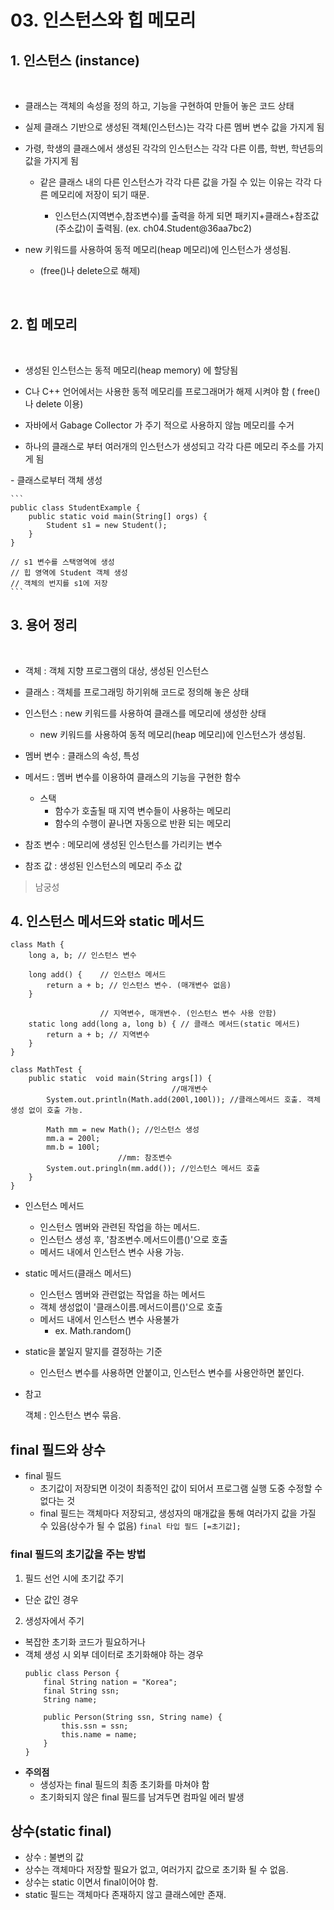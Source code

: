 # 03. 인스턴스와 힙 메모리

## 1. 인스턴스 (instance)

​
- 클래스는 객체의 속성을 정의 하고, 기능을 구현하여 만들어 놓은 코드 상태

- 실제 클래스 기반으로 생성된 객체(인스턴스)는 각각 다른 멤버 변수 값을 가지게 됨

- 가령, 학생의 클래스에서 생성된 각각의 인스턴스는 각각 다른 이름, 학번, 학년등의 값을 가지게 됨

    - 같은 클래스 내의 다른 인스턴스가 각각 다른 값을 가질 수 있는 이유는 각각 다른 메모리에 저장이 되기 때문. 

        - 인스턴스(지역변수,참조변수)를 출력을 하게 되면 패키지+클래스+참조값(주소값)이 출력됨. (ex. ch04.Student@36aa7bc2)

- new 키워드를 사용하여 동적 메모리(heap 메모리)에 인스턴스가 생성됨.

    - (free()나 delete으로 해제)



​

## 2. 힙 메모리

​
- 생성된 인스턴스는 동적 메모리(heap memory) 에 할당됨

- C나 C++ 언어에서는 사용한 동적 메모리를 프로그래머가 해제 시켜야 함 ( free() 나 delete 이용)

- 자바에서 Gabage Collector 가 주기 적으로 사용하지 않늠 메모리를 수거

- 하나의 클래스로 부터 여러개의 인스턴스가 생성되고 각각 다른 메모리 주소를 가지게 됨

​- 클래스로부터 객체 생성

    ```
    public class StudentExample {
        public static void main(String[] orgs) {
            Student s1 = new Student();
        }
    }

    // s1 변수를 스택영역에 생성
    // 힙 영역에 Student 객체 생성
    // 객체의 번지를 s1에 저장
    ```

## 3. 용어 정리

​

- 객체 : 객체 지향 프로그램의 대상, 생성된 인스턴스 

- 클래스 : 객체를 프로그래밍 하기위해 코드로 정의해 놓은 상태 

- 인스턴스 : new 키워드를 사용하여 클래스를 메모리에 생성한 상태 
    - new 키워드를 사용하여 동적 메모리(heap 메모리)에 인스턴스가 생성됨.

- 멤버 변수 : 클래스의 속성, 특성 

- 메서드 : 멤버 변수를 이용하여 클래스의 기능을 구현한 함수 
    - 스택 
        - 함수가 호출될 때 지역 변수들이 사용하는 메모리
        - 함수의 수행이 끝나면 자동으로 반환 되는 메모리

- 참조 변수 : 메모리에 생성된 인스턴스를 가리키는 변수 

- 참조 값 : 생성된 인스턴스의 메모리 주소 값

> 남궁성
## 4. 인스턴스 메서드와 static 메서드

```
class Math {
    long a, b; // 인스턴스 변수

    long add() {    // 인스턴스 메서드
        return a + b; // 인스턴스 변수. (매개변수 없음)
    }

                    // 지역변수, 매개변수. (인스턴스 변수 사용 안함) 
    static long add(long a, long b) { // 클래스 메서드(static 메서드)
        return a + b; // 지역변수
    }
}
```
```
class MathTest {
    public static  void main(String args[]) {
                                    //매개변수
        System.out.println(Math.add(200l,100l)); //클래스메서드 호출. 객체 생성 없이 호출 가능. 

        Math mm = new Math(); //인스턴스 생성
        mm.a = 200l;
        mm.b = 100l;
                        //mm: 참조변수
        System.out.pringln(mm.add()); //인스턴스 메서드 호출
    }
}
```
* 인스턴스 메서드
    * 인스턴스 멤버와 관련된 작업을 하는 메서드. 
    * 인스턴스 생성 후, '참조변수.메서드이름()'으로 호출
    * 메서드 내에서 인스턴스 변수 사용 가능. 
* static 메서드(클래스 메서드)
    * 인스턴스 멤버와 관련없는 작업을 하는 메서드
    * 객체 생성없이 '클래스이름.메서드이름()'으로 호출
    * 메서드 내에서 인스턴스 변수 사용불가
        -  ex. Math.random()
* static을 붙일지 말지를 결정하는 기준 
    * 인스턴스 변수를 사용하면 안붙이고, 인스턴스 변수를 사용안하면 붙인다. 
* 참고

    객체 : 인스턴스 변수 묶음.

## final 필드와 상수
- final 필드 
    - 초기값이 저장되면 이것이 최종적인 값이 되어서 프로그램 실행 도중 수정할 수 없다는 것
    - final 필드는 객체마다 저장되고, 생성자의 매개값을 통해 여러가지 값을 가질 수 있음(상수가 될 수 없음)
    ```final 타입 필드 [=초기값];```

### final 필드의 초기값을 주는 방법
1. 필드 선언 시에 초기값 주기
- 단순 값인 경우
2. 생성자에서 주기
- 복잡한 초기화 코드가 필요하거나
- 객체 생성 시 외부 데이터로 초기화해야 하는 경우
    ```
    public class Person {
        final String nation = "Korea";
        final String ssn;
        String name;

        public Person(String ssn, String name) {
            this.ssn = ssn;
            this.name = name;
        }
    }
    ```
- **주의점** 
    - 생성자는 final 필드의 최종 초기화를 마쳐야 함
    - 초기화되지 않은 final 필드를 남겨두면 컴파일 에러 발생  

## 상수(static final)
- 상수 : 불변의 값
- 상수는 객체마다 저장할 필요가 없고, 여러가지 값으로 초기화 될 수 없음. 
- 상수는 static 이면서 final이어야 함.
- static 필드는 객체마다 존재하지 않고 클래스에만 존재. 
